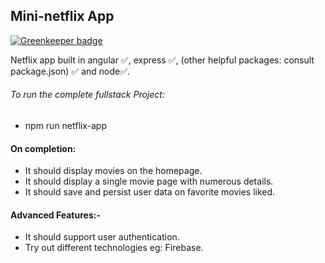 ## Mini-netflix App

[![Greenkeeper badge](https://badges.greenkeeper.io/kompanycoder/mini-netflix.svg)](https://greenkeeper.io/)

Netflix app built in angular ✅, express ✅, (other helpful packages: consult package.json) ✅ and node✅.

###### To run the complete fullstack Project: 
   - npm run netflix-app


#### On completion:
- It should display movies on the homepage.
- It should display a single movie page with numerous details.
- It should save and persist user data on favorite movies liked.

#### Advanced Features:-
- It should support user authentication. 
- Try out different technologies eg: Firebase.